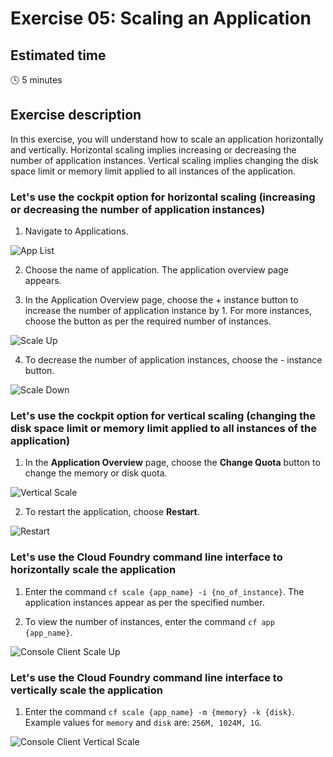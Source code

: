 # Exercise 05: Scaling an Application

## Estimated time

:clock4: 5 minutes

## Exercise description

In this exercise, you will understand how to scale an application horizontally and vertically. Horizontal scaling implies increasing or decreasing the number of application instances. Vertical scaling implies changing the disk space limit or memory limit applied to all instances of the application.

### Let's use the cockpit option for horizontal scaling (increasing or decreasing the number of application instances)

1. Navigate to Applications.

![App List](/img/App_list.png?raw=true)

2. Choose the name of application. The application overview page appears.

3. In the Application Overview page, choose the + instance button to increase the number of application instance by 1. For more instances, choose the button as per the required number of instances.

![Scale Up](/img/scale_up_cockpit.png?raw=true)

4. To decrease the number of application instances, choose the - instance button.

![Scale Down](/img/scale_down.png?raw=true)

### Let's use the cockpit option for vertical scaling (changing the disk space limit or memory limit applied to all instances of the application)

1. In the **Application Overview** page, choose the **Change Quota** button to change the memory or disk quota.

![Vertical Scale](/img/vertical_scale_cockpit.png?raw=true)

2. To restart the application, choose **Restart**.

![Restart](/img/restart_app.png?raw=true)

### Let's use the Cloud Foundry command line interface to horizontally scale the application

1. Enter the command `cf scale {app_name} -i {no_of_instance}`. The application instances appear as per the specified number.

2. To view the number of instances, enter the command `cf app {app_name}`.

![Console Client Scale Up](/img/scale_up.png?raw=true)

### Let's use the Cloud Foundry command line interface to vertically scale the application

1. Enter the command `cf scale {app_name} -m {memory} -k {disk}`. Example values for `memory` and `disk` are: `256M, 1024M, 1G`.

![Console Client Vertical Scale](/img/console_vert_scale.png?raw=true)
